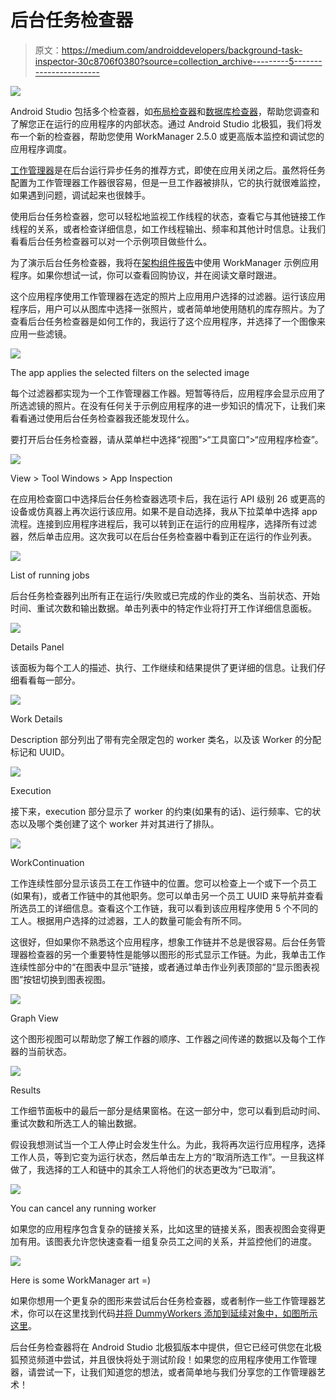 # 后台任务检查器

> 原文：<https://medium.com/androiddevelopers/background-task-inspector-30c8706f0380?source=collection_archive---------5----------------------->

![](img/2f304fe68e00fc7d38aad6625499a4bb.png)

Android Studio 包括多个检查器，如[布局检查器](/androiddevelopers/layout-inspector-1f8d446d048)和[数据库检查器](/androiddevelopers/database-inspector-9e91aa265316)，帮助您调查和了解您正在运行的应用程序的内部状态。通过 Android Studio 北极狐，我们将发布一个新的检查器，帮助您使用 WorkManager 2.5.0 或更高版本监控和调试您的应用程序调度。

[工作管理器](https://developer.android.com/topic/libraries/architecture/workmanager)是在后台运行异步任务的推荐方式，即使在应用关闭之后。虽然将任务配置为工作管理器工作器很容易，但是一旦工作器被排队，它的执行就很难监控，如果遇到问题，调试起来也很棘手。

使用后台任务检查器，您可以轻松地监视工作线程的状态，查看它与其他链接工作线程的关系，或者检查详细信息，如工作线程输出、频率和其他计时信息。让我们看看后台任务检查器可以对一个示例项目做些什么。

为了演示后台任务检查器，我将在[架构组件报告](https://github.com/android/architecture-components-samples/tree/main/WorkManagerSample)中使用 WorkManager 示例应用程序。如果你想试一试，你可以查看回购协议，并在阅读文章时跟进。

这个应用程序使用工作管理器在选定的照片上应用用户选择的过滤器。运行该应用程序后，用户可以从图库中选择一张照片，或者简单地使用随机的库存照片。为了查看后台任务检查器是如何工作的，我运行了这个应用程序，并选择了一个图像来应用一些滤镜。

![](img/f388e031a05091df636c610b90618d45.png)

The app applies the selected filters on the selected image

每个过滤器都实现为一个工作管理器工作器。短暂等待后，应用程序会显示应用了所选滤镜的照片。在没有任何关于示例应用程序的进一步知识的情况下，让我们来看看通过使用后台任务检查器我还能发现什么。

要打开后台任务检查器，请从菜单栏中选择“视图”>“工具窗口”>“应用程序检查”。

![](img/f4e22ca310fdd1806e1cf3fcfdf1dd4b.png)

View > Tool Windows > App Inspection

在应用检查窗口中选择后台任务检查器选项卡后，我在运行 API 级别 26 或更高的设备或仿真器上再次运行该应用。如果不是自动选择，我从下拉菜单中选择 app 流程。连接到应用程序进程后，我可以转到正在运行的应用程序，选择所有过滤器，然后单击应用。这次我可以在后台任务检查器中看到正在运行的作业列表。

![](img/2c59bea3556cf117cdf84ea4df45780b.png)

List of running jobs

后台任务检查器列出所有正在运行/失败或已完成的作业的类名、当前状态、开始时间、重试次数和输出数据。单击列表中的特定作业将打开工作详细信息面板。

![](img/9b253a40380b252fd99f1ac8e1c3bc31.png)

Details Panel

该面板为每个工人的描述、执行、工作继续和结果提供了更详细的信息。让我们仔细看看每一部分。

![](img/9e5c8768af62569715c214bd34c4199c.png)

Work Details

Description 部分列出了带有完全限定包的 worker 类名，以及该 Worker 的分配标记和 UUID。

![](img/aee86be0de9d82f7a1092d3cbcff43c9.png)

Execution

接下来，execution 部分显示了 worker 的约束(如果有的话)、运行频率、它的状态以及哪个类创建了这个 worker 并对其进行了排队。

![](img/b98252ee0e4ab23099118d3a8f4b7a17.png)

WorkContinuation

工作连续性部分显示该员工在工作链中的位置。您可以检查上一个或下一个员工(如果有)，或者工作链中的其他职务。您可以单击另一个员工 UUID 来导航并查看所选员工的详细信息。查看这个工作链，我可以看到该应用程序使用 5 个不同的工人。根据用户选择的过滤器，工人的数量可能会有所不同。

这很好，但如果你不熟悉这个应用程序，想象工作链并不总是很容易。后台任务管理器检查器的另一个重要特性是能够以图形的形式显示工作链。为此，我单击工作连续性部分中的“在图表中显示”链接，或者通过单击作业列表顶部的“显示图表视图”按钮切换到图表视图。

![](img/6dd792766245acc831690da94efed653.png)

Graph View

这个图形视图可以帮助您了解工作器的顺序、工作器之间传递的数据以及每个工作器的当前状态。

![](img/d8118494a8864c5af8ef8a8e1360c500.png)

Results

工作细节面板中的最后一部分是结果窗格。在这一部分中，您可以看到启动时间、重试次数和所选工人的输出数据。

假设我想测试当一个工人停止时会发生什么。为此，我将再次运行应用程序，选择工作人员，等到它变为运行状态，然后单击左上方的“取消所选工作”。一旦我这样做了，我选择的工人和链中的其余工人将他们的状态更改为“已取消”。

![](img/58a997332d19f108fd2831a088d52588.png)

You can cancel any running worker

如果您的应用程序包含复杂的链接关系，比如这里的链接关系，图表视图会变得更加有用。该图表允许您快速查看一组复杂员工之间的关系，并监控他们的进度。

![](img/b17ff1d41ac509a8aa11cfb13242d43e.png)

Here is some WorkManager art =)

如果你想用一个更复杂的图形来尝试后台任务检查器，或者制作一些工作管理器艺术，你可以在这里找到代码[并将 DummyWorkers 添加到延续对象中，如图所示](https://gist.github.com/yenerm/60207091db3b9c1b0eca9b70f6475cd7)[这里](https://gist.github.com/yenerm/b9744b24614fb29cedf47e36df3248b4)。

后台任务检查器将在 Android Studio 北极狐版本中提供，但它已经可供您在北极狐预览频道中尝试，并且很快将处于测试阶段！如果您的应用程序使用工作管理器，请尝试一下，让我们知道您的想法，或者简单地与我们分享您的工作管理器艺术！
